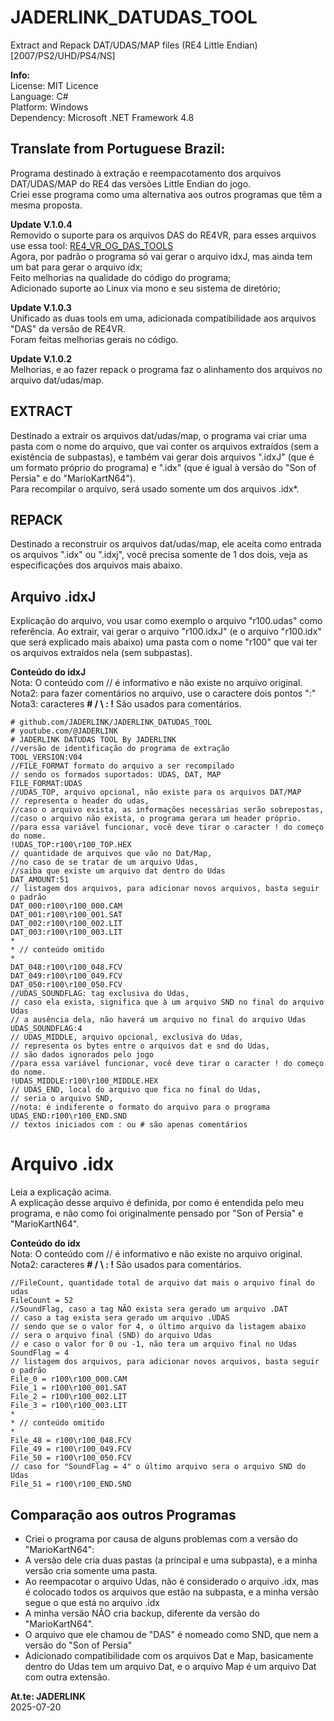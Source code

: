 # **JADERLINK_DATUDAS_TOOL**

Extract and Repack DAT/UDAS/MAP files (RE4 Little Endian) [2007/PS2/UHD/PS4/NS]

**Info:**
<br>License: MIT Licence
<br>Language: C#
<br>Platform: Windows
<br>Dependency: Microsoft .NET Framework 4.8

## Translate from Portuguese Brazil:

Programa destinado à extração e reempacotamento dos arquivos DAT/UDAS/MAP do RE4 das versões Little Endian do jogo.
<br>Criei esse programa como uma alternativa aos outros programas que têm a mesma proposta.

**Update V.1.0.4**
<br> Removido o suporte para os arquivos DAS do RE4VR, para esses arquivos use essa tool: [RE4_VR_OG_DAS_TOOLS](https://github.com/JADERLINK/RE4_VR_OG_DAS_TOOLS)
<br> Agora, por padrão o programa só vai gerar o arquivo idxJ, mas ainda tem um bat para gerar o arquivo idx;
<br> Feito melhorias na qualidade do código do programa;
<br> Adicionado suporte ao Linux via mono e seu sistema de diretório;

**Update V.1.0.3**
<br>Unificado as duas tools em uma, adicionada compatibilidade aos arquivos "DAS" da versão de RE4VR. 
<br>Foram feitas melhorias gerais no código.

**Update V.1.0.2**
<br>Melhorias, e ao fazer repack o programa faz o alinhamento dos arquivos no arquivo dat/udas/map.

## EXTRACT

Destinado a extrair os arquivos dat/udas/map, o programa vai criar uma pasta com o nome do arquivo, que vai conter os arquivos extraídos (sem a existência de subpastas), e também vai gerar dois arquivos ".idxJ" (que é um formato próprio do programa) e ".idx" (que é igual à versão do "Son of Persia" e do "MarioKartN64").
<br>Para recompilar o arquivo, será usado somente um dos arquivos .idx*.

## REPACK

Destinado a reconstruir os arquivos dat/udas/map, ele aceita como entrada os arquivos ".idx" ou ".idxj", você precisa somente de 1 dos dois, veja as especificações dos arquivos mais abaixo.

## Arquivo .idxJ
Explicação do arquivo, vou usar como exemplo o arquivo "r100.udas" como referência. Ao extrair, vai gerar o arquivo "r100.idxJ" (e o arquivo "r100.idx" que será explicado mais abaixo) uma pasta com o nome "r100" que vai ter os arquivos extraídos nela (sem subpastas).

**Conteúdo do idxJ**
<br>Nota: O conteúdo com // é informativo e não existe no arquivo original.
<br>Nota2: para fazer comentários no arquivo, use o caractere dois pontos ":"
<br>Nota3: caracteres **# / \\ : !** São usados para comentários.

```
# github.com/JADERLINK/JADERLINK_DATUDAS_TOOL
# youtube.com/@JADERLINK
# JADERLINK DATUDAS TOOL By JADERLINK
//versão de identificação do programa de extração
TOOL_VERSION:V04
//FILE_FORMAT formato do arquivo a ser recompilado
// sendo os formados suportados: UDAS, DAT, MAP
FILE_FORMAT:UDAS
//UDAS_TOP, arquivo opcional, não existe para os arquivos DAT/MAP
// representa o header do udas, 
//caso o arquivo exista, as informações necessárias serão sobrepostas, 
//caso o arquivo não exista, o programa gerara um header próprio.
//para essa variável funcionar, você deve tirar o caracter ! do começo do nome.
!UDAS_TOP:r100\r100_TOP.HEX
// quantidade de arquivos que vão no Dat/Map,
//no caso de se tratar de um arquivo Udas,
//saiba que existe um arquivo dat dentro do Udas
DAT_AMOUNT:51
// listagem dos arquivos, para adicionar novos arquivos, basta seguir o padrão
DAT_000:r100\r100_000.CAM
DAT_001:r100\r100_001.SAT
DAT_002:r100\r100_002.LIT
DAT_003:r100\r100_003.LIT
*
* // conteúdo omitido
*
DAT_048:r100\r100_048.FCV
DAT_049:r100\r100_049.FCV
DAT_050:r100\r100_050.FCV
//UDAS_SOUNDFLAG: tag exclusiva do Udas,
// caso ela exista, significa que à um arquivo SND no final do arquivo Udas
// a ausência dela, não haverá um arquivo no final do arquivo Udas
UDAS_SOUNDFLAG:4
// UDAS_MIDDLE, arquivo opcional, exclusiva do Udas,
// representa os bytes entre o arquivos dat e snd do Udas,
// são dados ignorados pelo jogo
//para essa variável funcionar, você deve tirar o caracter ! do começo do nome.
!UDAS_MIDDLE:r100\r100_MIDDLE.HEX
// UDAS_END, local do arquivo que fica no final do Udas,
// seria o arquivo SND, 
//nota: é indiferente o formato do arquivo para o programa
UDAS_END:r100\r100_END.SND
// textos iniciados com : ou # são apenas comentários
```

# Arquivo .idx
Leia a explicação acima.
<br>A explicação desse arquivo é definida, por como é entendida pelo meu programa, e não como foi originalmente pensado por "Son of Persia" e "MarioKartN64".

**Conteúdo do idx**
<br>Nota: O conteúdo com // é informativo e não existe no arquivo original.
<br>Nota2: caracteres **# / \\ : !** São usados para comentários.

```
//FileCount, quantidade total de arquivo dat mais o arquivo final do udas
FileCount = 52
//SoundFlag, caso a tag NÃO exista sera gerado um arquivo .DAT
// caso a tag exista sera gerado um arquivo .UDAS
// sendo que se o valor for 4, o último arquivo da listagem abaixo
// sera o arquivo final (SND) do arquivo Udas
// e caso o valor for 0 ou -1, não tera um arquivo final no Udas
SoundFlag = 4
// listagem dos arquivos, para adicionar novos arquivos, basta seguir o padrão
File_0 = r100\r100_000.CAM
File_1 = r100\r100_001.SAT
File_2 = r100\r100_002.LIT
File_3 = r100\r100_003.LIT
*
* // conteúdo omitido
*
File_48 = r100\r100_048.FCV
File_49 = r100\r100_049.FCV
File_50 = r100\r100_050.FCV
// caso for "SoundFlag = 4" o último arquivo sera o arquivo SND do Udas
File_51 = r100\r100_END.SND
```

## Comparação aos outros Programas

* Criei o programa por causa de alguns problemas com a versão do "MarioKartN64":
* A versão dele cria duas pastas (a principal e uma subpasta), e a minha versão cria somente uma pasta.
* Ao reempacotar o arquivo Udas, não é considerado o arquivo .idx, mas é colocado todos os arquivos que estão na subpasta, e a minha versão segue o que está no arquivo .idx
* A minha versão NÃO cria backup, diferente da versão do "MarioKartN64".
* O arquivo que ele chamou de "DAS" é nomeado como SND, que nem a versão do "Son of Persia"
* Adicionado compatibilidade com os arquivos Dat e Map, basicamente dentro do Udas tem um arquivo Dat, e o arquivo Map é um arquivo Dat com outra extensão.

**At.te: JADERLINK**
<br>2025-07-20